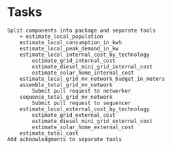 # Tasks

    Split components into package and separate tools
        + estimate_local_population
        estimate_local_consumption_in_kwh
        estimate_local_peak_demand_in_kw
        estimate_local_internal_cost_by_technology
            estimate_grid_internal_cost
            estimate_diesel_mini_grid_internal_cost
            estimate_solar_home_internal_cost
        estimate_local_grid_mv_network_budget_in_meters
        assemble_total_grid_mv_network
            Submit pull request to networker
        sequence_total_grid_mv_network
            Submit pull request to sequencer
        estimate_local_external_cost_by_technology
            estimate_grid_external_cost
            estimate_diesel_mini_grid_external_cost
            estimate_solar_home_external_cost
        estimate_total_cost
    Add acknowledgments to separate tools

